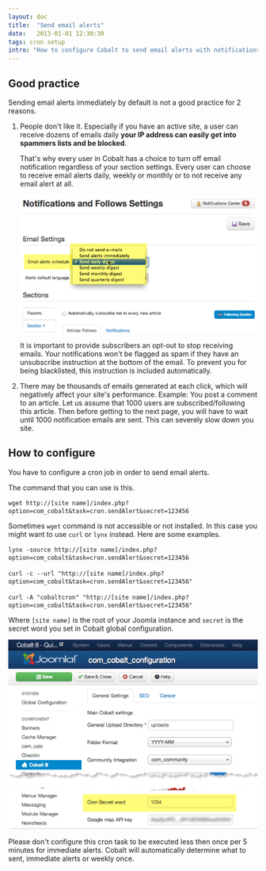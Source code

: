 ```yaml
---
layout: doc
title:  "Send email alerts"
date:   2013-01-01 12:30:30
tags: cron setup
intro: "How to configure Cobalt to send email alerts with notifications."
---
```


## Good practice

Sending email alerts immediately by default is not a good practice for 2 reasons. 

1. People don't like it. Especially if you have an active site, a user can receive dozens of emails daily **your IP address can easily get into spammers lists and be blocked**.  

   That's why every user in Cobalt has a choice to turn off email notification regardless of your section settings. Every user can choose to receive email alerts daily, weekly or monthly or to not receive any email alert at all.

   ![](/assets/img/screenshots/email-send-settings.png)

   It is important to provide subscribers an opt-out to stop receiving emails. Your notifications won't be flagged as spam if they have an unsubscribe instruction at the bottom of the email. To prevent you for being blacklisted, this instruction is included automatically. 

2. There may be thousands of emails generated at each click, which will negatively affect your site's performance. Example: You post a comment to an article. Let us assume that 1000 users are subscribed/following this article. Then before getting to the next page, you will have to wait until 1000 notification emails are sent. This can severely slow down you site.

## How to configure

You have to configure a cron job in order to send email alerts.

The command that you can use is this.

    wget http://[site name]/index.php?option=com_cobalt&task=cron.sendAlert&secret=123456

Sometimes `wget` command is not accessible or not installed. In this case you might want to use `curl` or `lynx` instead. Here are some examples.

    lynx -source http://[site name]/index.php?option=com_cobalt&task=cron.sendAlert&secret=123456

    curl -c --url "http://[site name]/index.php?option=com_cobalt&task=cron.sendAlert&secret=123456"

    curl -A "cobaltcron" "http://[site name]/index.php?option=com_cobalt&task=cron.sendAlert&secret=123456"

Where `[site name]` is the root of your Joomla instance and `secret` is the secret word you set in Cobalt global configuration.

![](/assets/img/screenshots/cron-secret.png)

Please don't configure this cron task to be executed less then once per 5 minutes for immediate alerts. Cobalt will automatically determine what to sent, immediate alerts or weekly once.
